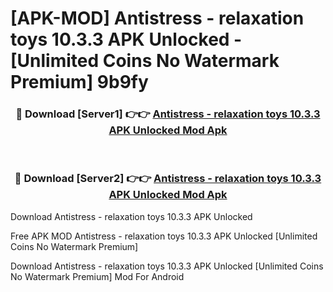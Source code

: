 # [APK-MOD] Antistress - relaxation toys 10.3.3 APK Unlocked - [Unlimited Coins No Watermark Premium] 9b9fy



<div align="center">
<h3>🔴 Download [Server1] 👉👉 <a href="https://momento.my/?title=Antistress_-_relaxation_toys_10.3.3_APK_Unlocked">Antistress - relaxation toys 10.3.3 APK Unlocked Mod Apk</a></h3><br>

<h3>🔴 Download [Server2] 👉👉 <a href="https://momento.my/?title=Antistress_-_relaxation_toys_10.3.3_APK_Unlocked">Antistress - relaxation toys 10.3.3 APK Unlocked Mod Apk</a></h3>
</div>



Download Antistress - relaxation toys 10.3.3 APK Unlocked 

Free APK MOD Antistress - relaxation toys 10.3.3 APK Unlocked [Unlimited Coins No Watermark Premium]

Download Antistress - relaxation toys 10.3.3 APK Unlocked [Unlimited Coins No Watermark Premium] Mod For Android
